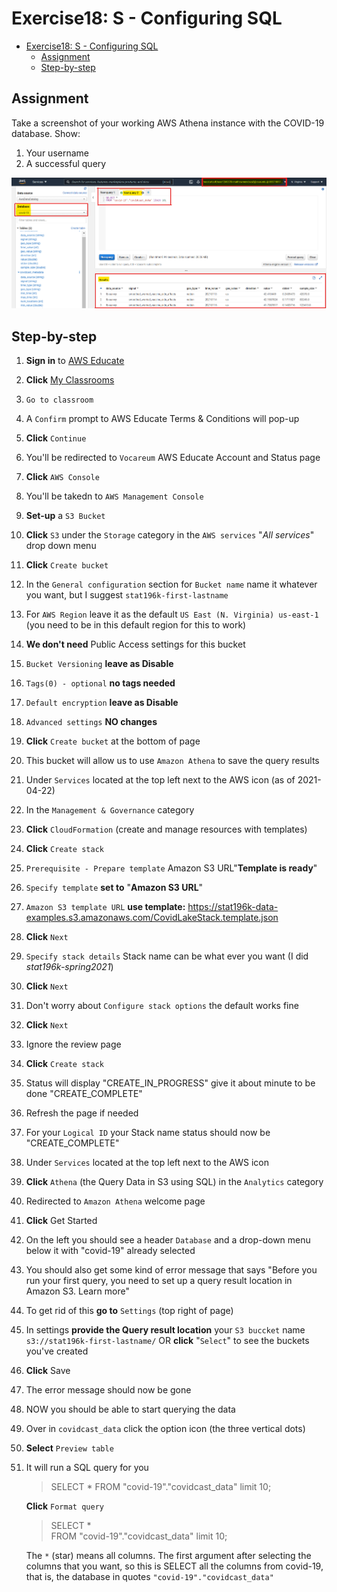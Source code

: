 # Exercise18: S - Configuring SQL

- [Exercise18: S - Configuring SQL](#exercise18-s---configuring-sql)
  - [Assignment](#assignment)
  - [Step-by-step](#step-by-step)

## Assignment

Take a screenshot of your working AWS Athena instance with the COVID-19 database.
Show:

1. Your username
2. A successful query

![screenshot of my working AWS Athena instance](./assignment18-aws-athena-screenshot.png)

## Step-by-step

1. **Sign in** to [AWS Educate](https://www.awseducate.com/signin/SiteLogin)
2. **Click** [My Classrooms](https://www.awseducate.com/student/s/classrooms)
3. `Go to classroom`
4. A `Confirm` prompt to AWS Educate Terms & Conditions will pop-up
5. **Click** `Continue`
6. You'll be redirected to `Vocareum` AWS Educate Account and Status page
7. **Click** `AWS Console`
8. You'll be takedn to `AWS Management Console`
9. **Set-up** a `S3 Bucket`
10. **Click** `S3` under the `Storage` category in the `AWS services` "_All services_" drop down menu
11. **Click** `Create bucket`
12. In the `General configuration` section for `Bucket name` name it whatever you want, but I suggest `stat196k-first-lastname`
13. For `AWS Region` leave it as the default `US East (N. Virginia) us-east-1` (you need to be in this default region for this to work)
14. **We don't need** Public Access settings for this bucket
15. `Bucket Versioning` **leave as Disable**
16. `Tags(0) - optional` **no tags needed**
17. `Default encryption` **leave as Disable**
18. `Advanced settings` **NO changes**
19. **Click** `Create bucket` at the bottom of page
20. This bucket will allow us to use `Amazon Athena` to save the query results
21. Under `Services` located at the top left next to the AWS icon (as of 2021-04-22)
22. In the `Management & Governance` category
23. **Click** `CloudFormation` (create and manage resources with templates)
24. **Click** `Create stack`
25. `Prerequisite - Prepare template` Amazon S3 URL"**Template is ready**"
26. `Specify template` **set to** "**Amazon S3 URL**"
27. `Amazon S3 template URL` **use template:** <https://stat196k-data-examples.s3.amazonaws.com/CovidLakeStack.template.json>
28. **Click** `Next`
29. `Specify stack details` Stack name can be what ever you want (I did _stat196k-spring2021_)
30. **Click** `Next`
31. Don't worry about `Configure stack options` the default works fine
32. **Click** `Next`
33. Ignore the review page
34. **Click** `Create stack`
35. Status will display "CREATE_IN_PROGRESS" give it about minute to be done "CREATE_COMPLETE"
36. Refresh the page if needed
37. For your `Logical ID` your Stack name status should now be "CREATE_COMPLETE"
38. Under `Services` located at the top left next to the AWS icon
39. **Click** `Athena` (the Query Data in S3 using SQL) in the `Analytics` category
40. Redirected to `Amazon Athena` welcome page
41. **Click** Get Started
42. On the left you should see a header `Database` and a drop-down menu below it with "covid-19" already selected
43. You should also get some kind of error message that says "Before you run your first query, you need to set up a query result location in Amazon S3. Learn more"
44. To get rid of this **go to** `Settings` (top right of page)
45. In settings **provide the Query result location** your `S3 buccket` name `s3://stat196k-first-lastname/` OR **click** "`Select`" to see the buckets you've created
46. **Click** Save
47. The error message should now be gone
48. NOW you should be able to start querying the data
49. Over in `covidcast_data` click the option icon (the three vertical dots)
50. **Select** `Preview table`
51. It will run a SQL query for you

    > SELECT \* FROM "covid-19"."covidcast_data" limit 10;

    **Click** `Format query`

    > SELECT \*\
    > FROM "covid-19"."covidcast_data" limit 10;

    The `*` (star) means all columns.
    The first argument after selecting the columns that you want, so this is SELECT all the columns from covid-19, that is, the database in quotes `"covid-19"."covidcast_data"`
